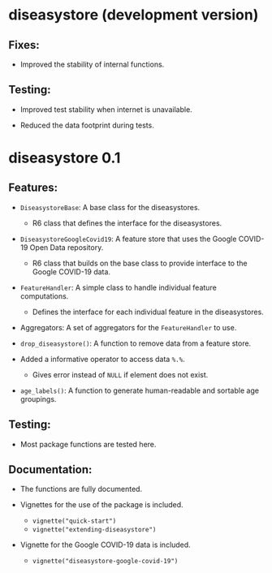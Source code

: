 # diseasystore (development version)

## Fixes:

* Improved the stability of internal functions.

## Testing:

* Improved test stability when internet is unavailable.

* Reduced the data footprint during tests.

# diseasystore 0.1

## Features:

* `DiseasystoreBase`: A base class for the diseasystores.
  * R6 class that defines the interface for the diseasystores.

* `DiseasystoreGoogleCovid19`: A feature store that uses the Google COVID-19 Open Data repository.
  * R6 class that builds on the base class to provide interface to the Google COVID-19 data.

* `FeatureHandler`: A simple class to handle individual feature computations.
  * Defines the interface for each individual feature in the diseasystores.

* Aggregators: A set of aggregators for the `FeatureHandler` to use.

* `drop_diseasystore()`: A function to remove data from a feature store.

* Added a informative operator to access data `%.%`.
  * Gives error instead of `NULL` if element does not exist.

* `age_labels()`: A function to generate human-readable and sortable age groupings.

## Testing:

* Most package functions are tested here.

## Documentation:

* The functions are fully documented.

* Vignettes for the use of the package is included.
  - `vignette("quick-start")`
  - `vignette("extending-diseasystore")`

* Vignette for the Google COVID-19 data is included.
  * `vignette("diseasystore-google-covid-19")`
